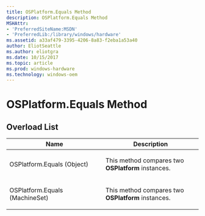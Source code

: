 ```yaml
---
title: OSPlatform.Equals Method
description: OSPlatform.Equals Method
MSHAttr:
- 'PreferredSiteName:MSDN'
- 'PreferredLib:/library/windows/hardware'
ms.assetid: a33af479-3395-4206-8a83-f2eba1a53a40
author: EliotSeattle
ms.author: eliotgra
ms.date: 10/15/2017
ms.topic: article
ms.prod: windows-hardware
ms.technology: windows-oem
---
```


# OSPlatform.Equals Method


## <span id="Overload_List"></span><span id="overload_list"></span><span id="OVERLOAD_LIST"></span>Overload List


<table>
<colgroup>
<col width="50%" />
<col width="50%" />
</colgroup>
<thead>
<tr class="header">
<th>Name</th>
<th>Description</th>
</tr>
</thead>
<tbody>
<tr class="odd">
<td><p>OSPlatform.Equals (Object)</p></td>
<td><p>This method compares two <strong>OSPlatform</strong> instances.</p></td>
</tr>
<tr class="even">
<td><p>OSPlatform.Equals (MachineSet)</p></td>
<td><p>This method compares two <strong>OSPlatform</strong> instances.</p></td>
</tr>
</tbody>
</table>

 

 

 






